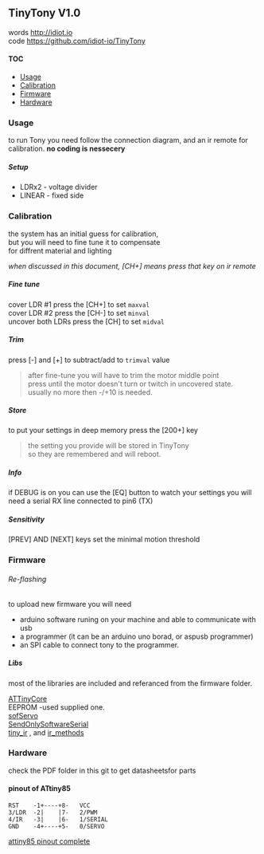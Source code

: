 ## TinyTony V1.0
words http://idiot.io   
code https://github.com/idiot-io/TinyTony 


#### TOC
* [Usage](#usage)
* [Calibration](#calibration)
* [Firmware](#firmware)
* [Hardware](#hardware)

### Usage 
to run Tony you need follow the connection diagram, and an ir remote for calibration.  **no coding is nessecery**

##### Setup 
* LDRx2 - voltage divider
* LINEAR - fixed side

### Calibration   
the system has an initial guess for calibration,   
but you will need to fine tune it to compensate   
for diffrent material and lighting  

*when discussed in this document, [CH+] means press that key on ir remote* 
 
##### Fine tune  
cover LDR #1       press the [CH+] to set `maxval`    
cover LDR #2       press the [CH-] to set `minval`   
uncover both LDRs  press the [CH] to set  `midval`  

##### Trim  
press [-] and [+] to subtract/add to `trimval` value  
  > after fine-tune you will have to trim the motor middle point  
  > press until the motor doesn't turn or twitch in uncovered state.  
  > usually no more then -/+10 is needed.   
  
##### Store  
to put your settings in deep memory press the [200+] key  
  > the setting you provide will be stored in TinyTony   
  > so they are remembered and will  reboot.  
  
##### Info
if DEBUG is on you can use the [EQ] button to watch your settings
you will need a serial RX line connected to pin6 (TX)

##### Sensitivity 
  [PREV] AND [NEXT] keys set the minimal motion threshold 
  



### Firmware



###### Re-flashing
to upload new firmware you will need
* arduino software runing on your machine and able to communicate with usb
* a programmer (it can be an arduino uno borad, or aspusb programmer)
* an SPI cable to connect tony to the programmer.

##### Libs
most of the libraries are included and referanced from the firmware folder.

[ATTinyCore](https://github.com/SpenceKonde/ATTinyCore)  
EEPROM -used supplied one.   
[sofServo](http://playground.arduino.cc/ComponentLib/Servo)  
[SendOnlySoftwareSerial](https://forum.arduino.cc/index.php?topic=112013.msg841582#msg841582)  
[tiny_ir](https://gist.github.com/SeeJayDee/caa9b5cc29246df44e45b8e7d1b1cdc5) , and [ir_methods](https://github.com/z3t0/Arduino-IRremote/wiki/Receiving-with-the-IRremote-library)  


### Hardware
check the PDF folder in this git to get datasheetsfor parts


#### pinout of ATtiny85  
```
RST    -1+----+8-   VCC  
3/LDR  -2|    |7-   2/PWM  
4/IR   -3|    |6-   1/SERIAL  
GND    -4+----+5-   0/SERVO  
```
[attiny85 pinout complete](https://camo.githubusercontent.com/081b569122da2244ff7de8bae15eb56947d05cc8/687474703a2f2f6472617a7a792e636f6d2f652f696d672f50696e6f7574543835612e6a7067  )
